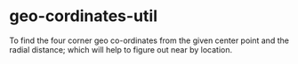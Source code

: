 # geo-cordinates-util

To find the four corner geo co-ordinates from the given center point and the radial distance; which will help to figure out near by location. 
